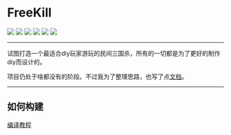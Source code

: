 # FreeKill

![](https://img.shields.io/github/repo-size/notify-ctrl/freekill?color=green)
![](https://img.shields.io/github/languages/top/Notify-ctrl/FreeKill)
![](https://img.shields.io/github/license/notify-ctrl/freekill)
![](https://img.shields.io/github/v/tag/notify-ctrl/freekill)
![](https://img.shields.io/github/issues/notify-ctrl/freekill)
![](https://img.shields.io/github/stars/notify-ctrl/freekill?style=social)

___

试图打造一个最适合diy玩家游玩的民间三国杀，所有的一切都是为了更好的制作diy而设计的。

项目仍处于啥都没有的阶段。不过我为了整理思路，也写了点[文档](./doc/index.md)。

___

## 如何构建

[编译教程](./doc/dev/compile.md)
